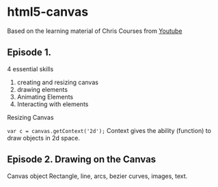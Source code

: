 # html5-canvas

Based on the learning material of Chris Courses from [Youtube](https://www.youtube.com/watch?v=EO6OkltgudE&list=PLpPnRKq7eNW3We9VdCfx9fprhqXHwTPXL)

## Episode 1.
4 essential skills
1. creating and resizing canvas
2. drawing elements
3. Animating Elements
4. Interacting with elements

Resizing Canvas

`var c = canvas.getContext('2d');` Context gives the ability (function) to draw objects in 2d space.

## Episode 2. Drawing on the Canvas
Canvas object
Rectangle, line, arcs, bezier curves, images, text.